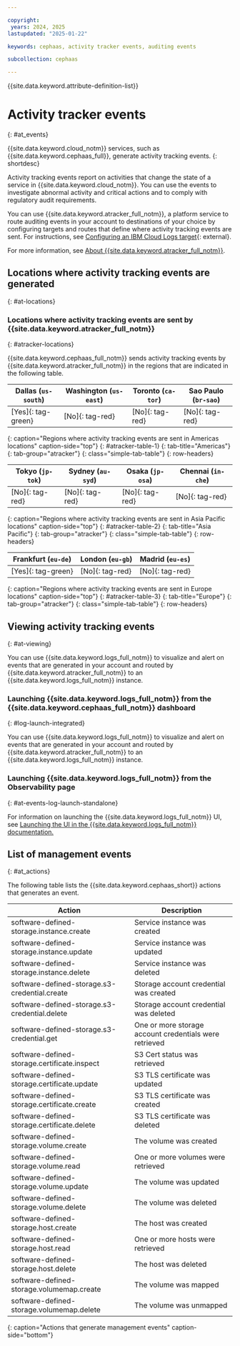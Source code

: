 ```yaml
---

copyright:
 years: 2024, 2025
lastupdated: "2025-01-22"

keywords: cephaas, activity tracker events, auditing events

subcollection: cephaas

---
```


{{site.data.keyword.attribute-definition-list}}

# Activity tracker events
{: #at_events}

{{site.data.keyword.cloud_notm}} services, such as {{site.data.keyword.cephaas_full}}, generate activity tracking events.
{: shortdesc}

Activity tracking events report on activities that change the state of a service in {{site.data.keyword.cloud_notm}}. You can use the events to investigate abnormal activity and critical actions and to comply with regulatory audit requirements.

You can use {{site.data.keyword.atracker_full_notm}}, a platform service to route auditing events in your account to destinations of your choice by configuring targets and routes that define where activity tracking events are sent. For instructions, see [Configuring an IBM Cloud Logs target](/docs/atracker?topic=atracker-getting-started-target-cloud-logs){: external}.

For more information, see [About {{site.data.keyword.atracker_full_notm}}](/docs/atracker?topic=atracker-about).

## Locations where activity tracking events are generated
{: #at-locations}




### Locations where activity tracking events are sent by {{site.data.keyword.atracker_full_notm}}
{: #atracker-locations}



{{site.data.keyword.cephaas_full_notm}} sends activity tracking events by {{site.data.keyword.atracker_full_notm}} in the regions that are indicated in the following table.

| Dallas (`us-south`) | Washington (`us-east`)  | Toronto (`ca-tor`) | Sao Paulo (`br-sao`) |
|---------------------|-------------------------|-------------------|----------------------|
| [Yes]{: tag-green} | [No]{: tag-red} | [No]{: tag-red} | [No]{: tag-red} |
{: caption="Regions where activity tracking events are sent in Americas locations" caption-side="top"}
{: #atracker-table-1}
{: tab-title="Americas"}
{: tab-group="atracker"}
{: class="simple-tab-table"}
{: row-headers}

| Tokyo (`jp-tok`)    | Sydney (`au-syd`) |  Osaka (`jp-osa`) | Chennai (`in-che`) |
|---------------------|------------------|------------------|--------------------|
| [No]{: tag-red} | [No]{: tag-red} | [No]{: tag-red} | [No]{: tag-red} |
{: caption="Regions where activity tracking events are sent in Asia Pacific locations" caption-side="top"}
{: #atracker-table-2}
{: tab-title="Asia Pacific"}
{: tab-group="atracker"}
{: class="simple-tab-table"}
{: row-headers}

| Frankfurt (`eu-de`)  | London (`eu-gb`) | Madrid (`eu-es`) |
|---------------------------------------------------------------|---------------------|------------------|
| [Yes]{: tag-green} | [No]{: tag-red} | [No]{: tag-red} |
{: caption="Regions where activity tracking events are sent in Europe locations" caption-side="top"}
{: #atracker-table-3}
{: tab-title="Europe"}
{: tab-group="atracker"}
{: class="simple-tab-table"}
{: row-headers}



## Viewing activity tracking events
{: #at-viewing}

You can use {{site.data.keyword.logs_full_notm}} to visualize and alert on events that are generated in your account and routed by {{site.data.keyword.atracker_full_notm}} to an {{site.data.keyword.logs_full_notm}} instance.

### Launching {{site.data.keyword.logs_full_notm}} from the {{site.data.keyword.cephaas_full_notm}} dashboard
{: #log-launch-integrated}

You can use {{site.data.keyword.logs_full_notm}} to visualize and alert on events that are generated in your account and routed by {{site.data.keyword.atracker_full_notm}} to an {{site.data.keyword.logs_full_notm}} instance.

### Launching {{site.data.keyword.logs_full_notm}} from the Observability page
{: #at-events-log-launch-standalone}

For information on launching the {{site.data.keyword.logs_full_notm}} UI, see [Launching the UI in the {{site.data.keyword.logs_full_notm}} documentation.](/docs/cloud-logs?topic=cloud-logs-instance-launch)



## List of management events
{: #at_actions}

The following table lists the {{site.data.keyword.cephaas_short}} actions that generates an event.

| Action             | Description      |
|--------------------|------------------|
| software-defined-storage.instance.create       | Service instance was created   |
| software-defined-storage.instance.update       | Service instance was updated  |
| software-defined-storage.instance.delete       | Service instance was deleted  |
| software-defined-storage.s3-credential.create  | Storage account credential was created |
| software-defined-storage.s3-credential.delete  | Storage account credential was deleted |
| software-defined-storage.s3-credential.get     | One or more storage account credentials were retrieved |
| software-defined-storage.certificate.inspect   | S3 Cert status was retrieved |
| software-defined-storage.certificate.update    | S3 TLS certificate was updated |
| software-defined-storage.certificate.create    | S3 TLS certificate was created |
| software-defined-storage.certificate.delete    | S3 TLS certificate was deleted |
| software-defined-storage.volume.create         | The volume was created |
| software-defined-storage.volume.read           | One or more volumes were retrieved |
| software-defined-storage.volume.update         | The volume was updated |
| software-defined-storage.volume.delete         | The volume was deleted |
| software-defined-storage.host.create           | The host was created |
| software-defined-storage.host.read             | One or more hosts were retrieved |
| software-defined-storage.host.delete           | The host was deleted |
| software-defined-storage.volumemap.create      | The volume was mapped |
| software-defined-storage.volumemap.delete      | The volume was unmapped |
{: caption="Actions that generate management events" caption-side="bottom"}
